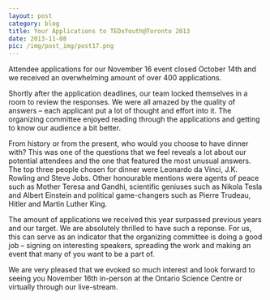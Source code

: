```yaml
---
layout: post
category: blog
title: Your Applications to TEDxYouth@Toronto 2013
date: 2013-11-08
pic: /img/post_img/post17.png
---
```


Attendee applications for our November 16 event closed October 14th and we received an overwhelming amount of over 400 applications.

Shortly after the application deadlines, our team locked themselves in a room to review the responses. We were all amazed by the quality of answers – each applicant put a lot of thought and effort into it. The organizing committee enjoyed reading through the applications and getting to know our audience a bit better.

From history or from the present, who would you choose to have dinner with? This was one of the questions that we feel reveals a lot about our potential attendees and the one that featured the most unusual answers. The top three people chosen for dinner were Leonardo da Vinci, J.K. Rowling and Steve Jobs. Other honourable mentions were agents of peace such as Mother Teresa and Gandhi, scientific geniuses such as Nikola Tesla and Albert Einstein and political game-changers such as Pierre Trudeau, Hitler and Martin Luther King.

The amount of applications we received this year surpassed previous years and our target. We are absolutely thrilled to have such a reponse. For us, this can serve as an indicator that the organizing committee is doing a good job – signing on interesting speakers, spreading the work and making an event that many of you want to be a part of.

We are very pleased that we evoked so much interest and look forward to seeing you November 16th in-person at the Ontario Science Centre or virtually through our live-stream.
